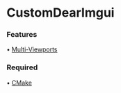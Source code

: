 # CustomDearImgui
### Features
•  [Multi-Viewports](https://github.com/ocornut/imgui/wiki/Multi-Viewports)

### Required
•  [CMake](https://github.com/Kitware/CMake)
